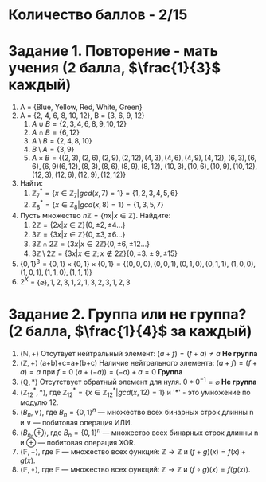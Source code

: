 # Количество баллов - 2/15
# Задание 1. Повторение - мать учения (2 балла, $\frac{1}{3}$ каждый)
1. A = {Blue, Yellow, Red, White, Green}
2. A = {2, 4, 6, 8, 10, 12}, B = {3, 6, 9, 12}
	1. $A \cup B = \{2,3,4,6,8,9,10,12\}$ 
	2. $A \cap B = \{6,12\}$ 
	3. $A \setminus B = \{2,4,8,10\}$
	4. $B \setminus A = \{3,9\}$
	5. $A \times B = \{(2,3), (2,6), (2,9), (2,12), (4,3), (4,6), (4,9), (4,12),$
	   $(6,3), (6,6), (6,9) (6,12),(8,3), (8,6), (8,9), (8,12),$ 
	   $(10,3), (10,6), (10,9), (10,12), (12,3), (12,6), (12,9), (12,12)\}$
3. Найти:
	1. $\mathbb{Z}^{*}_7 = \{x\in \mathbb{Z}_7|gcd(x,7)=1\} = \{1,2,3,4,5,6\}$
	2. $\mathbb{Z}^{*}_8 = \{x\in \mathbb{Z}_8|gcd(x,8)=1\}=\{1, 3, 5, 7\}$
4.  Пусть множество $n\mathbb{Z} = \{nx | x \in \mathbb{Z}\}$. Найдите:
	1. $2\mathbb{Z} = \{2x | x \in \mathbb{Z}\} \{0, \pm 2, \pm 4 ...\}$ 
	2. $3\mathbb{Z} = \{3x | x \in \mathbb{Z}\} \{0, \pm 3, \pm 6 ...\}$
	3. $3\mathbb{Z}\cap 2\mathbb{Z} = \{3x | x \in 2\mathbb{Z}\} \{0, \pm 6, \pm 12 ...\}$
	4. $3\mathbb{Z}\setminus 2\mathbb{Z} = \{3x|x \in \mathbb{Z}; x \notin 2\mathbb{Z}\}\{0, \pm 3. \pm 9, \pm 15\}$
5. $\{0,1\}^{3} = \{0,1\}\times\{0,1\}\times\{0,1\} = \{(0,0,0),(0,0,1),(0,1,0),(0,1,1),$
   $(1,0,0),(1,0,1),(1,1,0),(1,1,1)\}$
6. $2^{X}$ = $\{\varnothing\}, {1},{2},{3},{1,2},{1,3},{2,3},{1,2,3}$

# Задание 2. Группа или не группа? (2 балла, $\frac{1}{4}$ за каждый)
1. $\langle \mathbb{N}, + \rangle$ 
   Отсутвует нейтральный элемент: $(a+f)=(f+a)\ne a$
   **Не группа**
2. $\langle \mathbb{Z}, + \rangle$ 
   (a+b)+c=a+(b+c) 
   Наличие нейтрального элемента: $(a+f)=(f+a)=a$ при $f=0$ 
   $(a+(-a)) = (-a)+a = 0$
   **Группа**
3. $\langle \mathbb{Q}, * \rangle$ 
   Отсутствует обратный элемент для нуля. $0*0^{-1}=\varnothing$
   **Не группа**
4. $\langle \mathbb{Z}^{*}_{12}, * \rangle$, где  $\mathbb{Z}^{*}_{12} = \{x \in \mathbb{Z}^{*}_{12} | gcd(x,12) = 1\}$ и '\*' - это умножение по модулю 12. 
5. $\langle B_n, \lor \rangle$, где  $B_n = \{0,1\}^{n}$ — множество всех бинарных строк длинны n и $\lor$ — побитовая операция ИЛИ.
6. $\langle B_n , \oplus \rangle$, где $B_n = \{0,1\}^{n}$ — множество всех бинарных строк длинны n и $\oplus$ — побитовая операция XOR.
5. $\langle \mathbb{F}, + \rangle$, где $\mathbb{F}$ — множество всех функций: $\mathbb{Z} → \mathbb{Z}$ и $(f +g)(x) = f (x) + g(x)$.
6. $\langle \mathbb{F}, \circ \rangle$, где $\mathbb{F}$ — множество всех функций: $\mathbb{Z} → \mathbb{Z}$ и $(f \circ g)(x) = f(g(x))$.